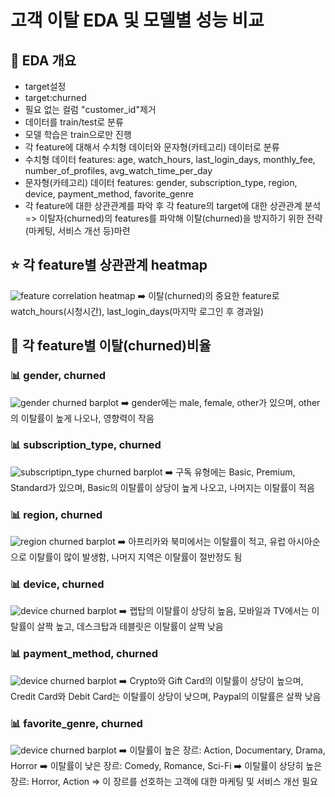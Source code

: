 # 고객 이탈 EDA 및 모델별 성능 비교

## 🧾 EDA 개요

- target설정
- target:churned
- 필요 없는 컬럼 "customer_id"제거
- 데이터를 train/test로 분류
- 모델 학습은 train으로만 진행
- 각 feature에 대해서 수치형 데이터와 문자형(카테고리) 데이터로 분류
- 수치형 데이터 features: age, watch_hours, last_login_days, monthly_fee, number_of_profiles, avg_watch_time_per_day
- 문자형(카테고리) 데이터 features: gender, subscription_type, region, device, payment_method, favorite_genre
- 각 feature에 대한 상관관계를 파악 후 각 feature의 target에 대한 상관관계 분석 => 이탈자(churned)의 features를 파악해 이탈(churned)을 방지하기 위한 전략(마케팅, 서비스 개선 등)마련

## ⭐ 각 feature별 상관관계 heatmap
![feature correlation heatmap](EDA/images/feature-correlation.png)
➡️ 이탈(churned)의 중요한 feature로 watch_hours(시청시간), last_login_days(마지막 로그인 후 경과일)

## 🧾 각 feature별 이탈(churned)비율

### 📊 gender, churned
![gender churned barplot](EDA/images/gender_churned.png)
️️️️️️️️➡️ gender에는 male, female, other가 있으며, other의 이탈률이 높게 나오나, 영향력이 작음

### 📊 subscription_type, churned
![subscriptipn_type churned barplot](EDA/images/subscription_churned.png)
️️️️️️️➡️ 구독 유형에는 Basic, Premium, Standard가 있으며, Basic의 이탈률이 상당이 높게 나오고, 나머지는 이탈률이 적음

### 📊 region, churned
![region churned barplot](EDA/images/region_churned.png)
️️️️️️➡️ 아프리카와 북미에서는 이탈률이 적고, 유럽 아시아순으로 이탈률이 많이 발생함, 나머지 지역은 이탈률이 절반정도 됨

### 📊 device, churned
![device churned barplot](EDA/images/device_churned.png)
️️️️️➡️ 랩탑의 이탈률이 상당히 높음, 모바일과 TV에서는 이탈률이 살짝 높고, 데스크탑과 테블릿은 이탈률이 살짝 낮음

### 📊 payment_method, churned
![device churned barplot](EDA/images/payment_churned.png)
️️️️️➡️ Crypto와 Gift Card의 이탈률이 상당이 높으며, Credit Card와 Debit Card는 이탈률이 상당이 낮으며, Paypal의 이탈률은 살짝 낮음

### 📊 favorite_genre, churned
![device churned barplot](EDA/images/genre_churned.png)
️️️️️➡️ 이탈률이 높은 장르: Action, Documentary, Drama, Horror
️️️️➡️ 이탈률이 낮은 장르: Comedy, Romance, Sci-Fi
️️️️➡️ 이탈률이 상당히 높은 장르: Horror, Action => 이 장르를 선호하는 고객에 대한 마케팅 및 서비스 개선 필요